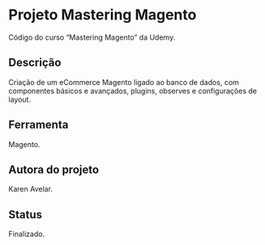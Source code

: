 # Projeto Mastering Magento
Código do curso “Mastering Magento” da Udemy.

## Descrição
Criação de um eCommerce Magento ligado ao banco de dados, com componentes básicos e avançados, plugins, observes e configurações de layout.

## Ferramenta
Magento.

## Autora do projeto
Karen Avelar.

## Status
Finalizado.
